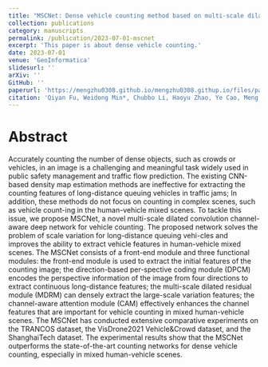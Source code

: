 ```yaml
---
title: "MSCNet: Dense vehicle counting method based on multi-scale dilated convolution channel-aware deep network"
collection: publications
category: manuscripts
permalink: /publication/2023-07-01-mscnet
excerpt: 'This paper is about dense vehicle counting.'
date: 2023-07-01
venue: 'GeoInformatica'
slidesurl: ''
arXiv: ''
GitHub: ''
paperurl: 'https://mengzhu0308.github.io/mengzhu0308.githup.io/files/papers/2023-07-01-mscnet.pdf'
citation: 'Qiyan Fu, Weidong Min*, Chubbo Li, Haoyu Zhao, Ye Cao, Meng Zhu. MSCNet: Dense vehicle counting method based on multi-scale dilated convolution channel-aware deep network. GeoInformatica, 2024, 28 (2): 245-269. DOI: 10.1007/s10707-023-00503-7.'
---
```


# Abstract

Accurately counting the number of dense objects, such as crowds or vehicles, in an image is a challenging and meaningful task widely used in public safety management and traffic flow prediction. The existing CNN-based density map estimation methods are ineffective for extracting the counting features of long-distance queuing vehicles in traffic jams; In addition, these methods do not focus on counting in complex scenes, such as vehicle count-ing in the human-vehicle mixed scenes. To tackle this issue, we propose MSCNet, a novel multi-scale dilated convolution channel-aware deep network for vehicle counting. The proposed network solves the problem of scale variation for long-distance queuing vehi-cles and improves the ability to extract vehicle features in human-vehicle mixed scenes. The MSCNet consists of a front-end module and three functional modules: the front-end module is used to extract the initial features of the counting image; the direction-based per-spective coding module (DPCM) encodes the perspective information of the image from four directions to extract continuous long-distance features; the multi-scale dilated residual module (MDRM) can densely extract the large-scale variation features; the channel-aware attention module (CAM) effectively enhances the channel features that are important for vehicle counting in mixed human-vehicle scenes. The MSCNet has conducted extensive comparative experiments on the TRANCOS dataset, the VisDrone2021 Vehicle&Crowd dataset, and the ShanghaiTech dataset. The experimental results show that the MSCNet outperforms the state-of-the-art counting networks for dense vehicle counting, especially in mixed human-vehicle scenes.